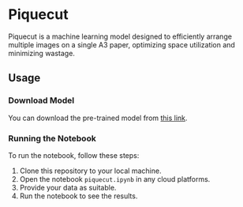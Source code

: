 # Piquecut

Piquecut is a machine learning model designed to efficiently arrange multiple images on a single A3 paper, optimizing space utilization and minimizing wastage.

## Usage

### Download Model

You can download the pre-trained model from [this link](https://www.kaggle.com/models/fathmamehnoor/piquecut).

### Running the Notebook

To run the notebook, follow these steps:

1. Clone this repository to your local machine.
2. Open the notebook `piquecut.ipynb` in any cloud platforms.
3. Provide your data as suitable.
4. Run the notebook to see the results.
